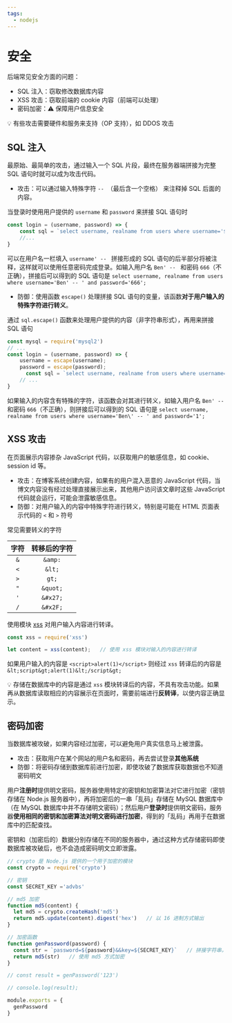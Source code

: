 ```yaml
---
tags:
  - nodejs
---
```


# 安全
后端常见安全方面的问题：

* SQL 注入：窃取修改数据库内容
* XSS 攻击：窃取前端的 cookie 内容（前端可以处理）
* 密码加密：:warning: 保障用户信息安全

:bulb: 有些攻击需要硬件和服务来支持（OP 支持），如 DDOS 攻击

## SQL 注入
最原始、最简单的攻击，通过输入一个 SQL 片段，最终在服务器端拼接为完整 SQL 语句时就可以成为攻击代码。

* 攻击：可以通过输入特殊字符 `-- `（最后含一个空格） 来注释掉 SQL 后面的内容。

当登录时使用用户提供的 `username` 和 `password` 来拼接 SQL 语句时

```js
const login = (username, password) => {
    const sql = `select username, realname from users where username='${username}' and password='${password}';`
    //...
}
```

可以在用户名一栏填入 `username' -- ` 拼接形成的 SQL 语句的后半部分将被注释，这样就可以使用任意密码完成登录。如输入用户名 `Ben' -- ` 和密码 `666`（不正确），拼接后可以得到的 SQL 语句是 `select username, realname from users where username='Ben' -- ' and password='666';`

* 防御：使用函数 `escape()` 处理拼接 SQL 语句的变量，该函数**对于用户输入的特殊字符进行转义**。

通过 `sql.escape()` 函数来处理用户提供的内容（非字符串形式），再用来拼接 SQL 语句

```js
const mysql = require('mysql2')
// ...
const login = (username, password) => {
    username = escape(username);
    password = escape(password);
      const sql = `select username, realname from users where username=${username} and password=${password};`
    // ...
}
```

如果输入的内容含有特殊的字符，该函数会对其进行转义，如输入用户名 `Ben' -- ` 和密码 `666`（不正确），则拼接后可以得到的 SQL 语句是 `select username, realname from users where username='Ben\' -- ' and password='1';`

## XSS 攻击
在页面展示内容掺杂 JavaScript 代码，以获取用户的敏感信息，如 cookie、session id 等。

* 攻击：在博客系统创建内容，如果有的用户混入恶意的 JavaScript 代码，当博文内容没有经过处理直接展示出来，其他用户访问该文章时这些 JavaScript 代码就会运行，可能会泄露敏感信息。
* 防御：对用户输入的内容中特殊字符进行转义，特别是可能在 HTML 页面表示代码的 `<` 和 `>` 符号

常见需要转义的字符

| 字符 | 转移后的字符 |
| :----: | :----------------: |
| `&`  |    `&amp:`     |
| `<`  |     `&lt;`     |
| `>`  |      `gt;`      |
| `"`  |   `&quot;`    |
| `'`  |   `&#x27;`    |
| `/`  |   `&#x2F;`    |

使用模块 [xss](https://www.npmjs.com/package/xss) 对用户输入内容进行转译。

```js
const xss = require('xss')

let content = xss(content);   // 使用 xss 模块对输入的内容进行转译
```

如果用户输入的内容是 `<script>alert(1)</script>` 则经过 `xss` 转译后的内容是 `&lt;script&gt;alert(1)&lt;/script&gt;`

:bulb: 存储在数据库中的内容是通过 `xss` 模块转译后的内容，不具有攻击功能。如果再从数据库读取相应的内容展示在页面时，需要前端进行**反转译**，以使内容正确显示。

## 密码加密
当数据库被攻破，如果内容经过加密，可以避免用户真实信息马上被泄露。

* 攻击：获取用户在某个网站的用户名和密码，再去尝试登录**其他系统**
* 防御：将密码存储到数据库前进行加密，即使攻破了数据库获取数据也不知道密码明文

用户**注册时**提供明文密码，服务器使用特定的密钥和加密算法对它进行加密（密钥存储在 Node.js 服务器中），再将加密后的一串「乱码」存储在 MySQL 数据库中（在 MySQL 数据库中并不存储明文密码）；然后用户**登录时**提供明文密码，服务器**使用相同的密钥和加密算法对明文密码进行加密**，得到的「乱码」再用于在数据库中的匹配查找。

密钥和（加密后的）数据分别存储在不同的服务器中，通过这种方式存储密码即使数据库被攻破后，也不会造成密码明文立即泄露。

```js
// crypto 是 Node.js 提供的一个用于加密的模块
const crypto = require('crypto')

// 密钥
const SECRET_KEY ='advbs'

// md5 加密
function md5(content) {
  let md5 = crypto.createHash('md5')
  return md5.update(content).digest('hex')   // 以 16 进制方式输出
}

// 加密函数
function genPassword(password) {
  const str = `password=${password}&&key=${SECRET_KEY}`   // 拼接字符串，其中需要包含密码和密钥
  return md5(str)   // 使用 md5 方式加密
}

// const result = genPassword('123')

// console.log(result);

module.exports = {
  genPassword
}
```